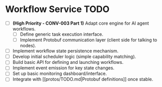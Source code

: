 # Workflow Service TODO

*   [ ] **(High Priority - CONV-003 Part 1)** Adapt core engine for AI agent workflows.
    *   [ ] Define generic task execution interface.
    *   [ ] Implement Protobuf communication layer (client side for talking to nodes).
*   [ ] Implement workflow state persistence mechanism.
*   [ ] Develop initial scheduler logic (simple capability matching).
*   [ ] Build basic API for defining and launching workflows.
*   [ ] Implement event emission for key state changes.
*   [ ] Set up basic monitoring dashboard/interface.
*   [ ] Integrate with [[protos/TODO.md|Protobuf definitions]] once stable.
